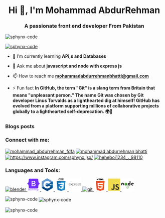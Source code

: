 <h1 align="center">Hi 👋, I'm Mohammad AbdurRehman</h1>
<h3 align="center">A passionate front end developer From Pakistan</h3>

<p align="left"> <img src="https://komarev.com/ghpvc/?username=sphynx-code&label=Profile%20views&color=0e75b6&style=flat" alt="sphynx-code" /> </p>

<p align="left"> <a href="https://github.com/ryo-ma/github-profile-trophy"><img src="https://github-profile-trophy.vercel.app/?username=sphynx-code" alt="sphynx-code" /></a> </p>

- 🌱 I’m currently learning **APi,s and Databases**

- 💬 Ask me about **javascript and node with express js**

- 📫 How to reach me **mohammadabdurrehmanbhatti@gmail.com**

- ⚡ Fun fact **In GitHub, the term "Git" is a slang term from Britain that means "unpleasant person." The name Git was chosen by Git developer Linus Torvalds as a lighthearted dig at himself! GitHub has evolved from a platform supporting millions of collaborative projects globally to a lighthearted self-deprecation. 🌍🚀**

### Blogs posts
<!-- BLOG-POST-LIST:START -->
<!-- BLOG-POST-LIST:END -->

<h3 align="left">Connect with me:</h3>
<p align="left">
<a href="https://dev.to/mohammad_abdurrehman_fdfa" target="blank"><img align="center" src="https://raw.githubusercontent.com/rahuldkjain/github-profile-readme-generator/master/src/images/icons/Social/devto.svg" alt="mohammad_abdurrehman_fdfa" height="30" width="40" /></a>
<a href="https://linkedin.com/in/mohammad abdurrehman bhatti" target="blank"><img align="center" src="https://raw.githubusercontent.com/rahuldkjain/github-profile-readme-generator/master/src/images/icons/Social/linked-in-alt.svg" alt="mohammad abdurrehman bhatti" height="30" width="40" /></a>
<a href="https://instagram.com/https://www.instagram.com/sphynx.jsx/" target="blank"><img align="center" src="https://raw.githubusercontent.com/rahuldkjain/github-profile-readme-generator/master/src/images/icons/Social/instagram.svg" alt="https://www.instagram.com/sphynx.jsx/" height="30" width="40" /></a>
<a href="https://discord.gg/heheboi1234_._98110" target="blank"><img align="center" src="https://raw.githubusercontent.com/rahuldkjain/github-profile-readme-generator/master/src/images/icons/Social/discord.svg" alt="heheboi1234_._98110" height="30" width="40" /></a>
</p>

<h3 align="left">Languages and Tools:</h3>
<p align="left"> <a href="https://www.blender.org/" target="_blank" rel="noreferrer"> <img src="https://download.blender.org/branding/community/blender_community_badge_white.svg" alt="blender" width="40" height="40"/> </a> <a href="https://getbootstrap.com" target="_blank" rel="noreferrer"> <img src="https://raw.githubusercontent.com/devicons/devicon/master/icons/bootstrap/bootstrap-plain-wordmark.svg" alt="bootstrap" width="40" height="40"/> </a> <a href="https://www.w3schools.com/cpp/" target="_blank" rel="noreferrer"> <img src="https://raw.githubusercontent.com/devicons/devicon/master/icons/cplusplus/cplusplus-original.svg" alt="cplusplus" width="40" height="40"/> </a> <a href="https://www.w3schools.com/css/" target="_blank" rel="noreferrer"> <img src="https://raw.githubusercontent.com/devicons/devicon/master/icons/css3/css3-original-wordmark.svg" alt="css3" width="40" height="40"/> </a> <a href="https://expressjs.com" target="_blank" rel="noreferrer"> <img src="https://raw.githubusercontent.com/devicons/devicon/master/icons/express/express-original-wordmark.svg" alt="express" width="40" height="40"/> </a> <a href="https://git-scm.com/" target="_blank" rel="noreferrer"> <img src="https://www.vectorlogo.zone/logos/git-scm/git-scm-icon.svg" alt="git" width="40" height="40"/> </a> <a href="https://www.w3.org/html/" target="_blank" rel="noreferrer"> <img src="https://raw.githubusercontent.com/devicons/devicon/master/icons/html5/html5-original-wordmark.svg" alt="html5" width="40" height="40"/> </a> <a href="https://developer.mozilla.org/en-US/docs/Web/JavaScript" target="_blank" rel="noreferrer"> <img src="https://raw.githubusercontent.com/devicons/devicon/master/icons/javascript/javascript-original.svg" alt="javascript" width="40" height="40"/> </a> <a href="https://nodejs.org" target="_blank" rel="noreferrer"> <img src="https://raw.githubusercontent.com/devicons/devicon/master/icons/nodejs/nodejs-original-wordmark.svg" alt="nodejs" width="40" height="40"/> </a> </p>

<p><img align="left" src="https://github-readme-stats.vercel.app/api/top-langs?username=sphynx-code&show_icons=true&locale=en&layout=compact" alt="sphynx-code" /></p>

<p>&nbsp;<img align="center" src="https://github-readme-stats.vercel.app/api?username=sphynx-code&show_icons=true&locale=en" alt="sphynx-code" /></p>

<p><img align="center" src="https://github-readme-streak-stats.herokuapp.com/?user=sphynx-code&" alt="sphynx-code" /></p>
